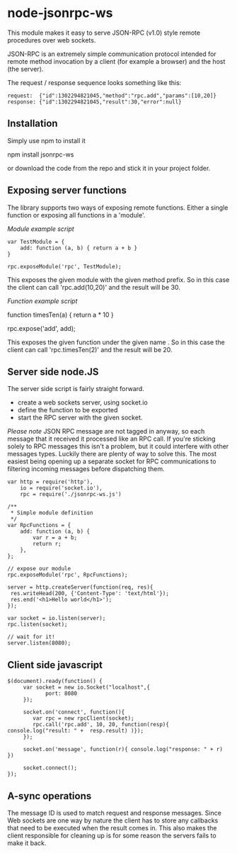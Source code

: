 node-jsonrpc-ws
================

This module makes it easy to serve JSON-RPC (v1.0) style remote procedures over web sockets.

JSON-RPC is an extremely simple communication protocol intended for remote method invocation by a client (for example a browser) and the host (the server).

The request / response sequence looks something like this:

	request:  {"id":1302294821045,"method":"rpc.add","params":[10,20]}
	response: {"id":1302294821045,"result":30,"error":null}

Installation
------------

Simply use npm to install it

  npm install jsonrpc-ws

or download the code from the repo and stick it in your project folder.

Exposing server functions
-------------------------

The library supports two ways of exposing remote functions. Either a single function or exposing all functions in a 'module'. 

*Module example script*
	
	var TestModule = {
   		add: function (a, b) { return a + b }
	}
	
	rpc.exposeModule('rpc', TestModule);

This exposes the given module with the given method prefix. So in this case the client can call 'rpc.add(10,20)' and the result will be 30.

*Function example script*

   function timesTen(a) { return a * 10 }

   rpc.expose('add', add);

This exposes the given function under the given name . So in this case the client can call 'rpc.timesTen(2)' and the result will be 20.

Server side node.JS
-------------------

The server side script is fairly straight forward.  

* create a web sockets server, using socket.io
* define the function to be exported
* start the RPC server with the given socket.

*Please note* JSON RPC message are not tagged in anyway, so each message that it received it processed like an RPC call. 
If you're sticking solely to RPC messages this isn't a problem, but it could interfere with other messages types. 
Luckily there are plenty of way to solve this. The most easiest being opening up a separate socket for RPC communications to filtering 
incoming messages before dispatching them. 

	var http = require('http'),  
	    io = require('socket.io'),
		rpc = require('./jsonrpc-ws.js')

	/**
	 * Simple module definition
	 */
	var RpcFunctions = {
		add: function (a, b) {
			var r = a + b;
			return r;
		},
	};

	// expose our module
	rpc.exposeModule('rpc', RpcFunctions);

	server = http.createServer(function(req, res){ 
	 res.writeHead(200, {'Content-Type': 'text/html'}); 
	 res.end('<h1>Hello world</h1>'); 
	});

	var socket = io.listen(server); 
	rpc.listen(socket);

	// wait for it!
	server.listen(8080);

Client side javascript
----------------------

	$(document).ready(function() {
		 var socket = new io.Socket("localhost",{
				port: 8080
		 }); 

		 socket.on('connect', function(){ 
			var rpc = new rpcClient(socket);
			rpc.call('rpc.add', 10, 20, function(resp){ console.log("result: " +  resp.result) )});
	 	 });

		 socket.on('message', function(r){ console.log("response: " + r) }) 

		 socket.connect();
	});

A-sync operations
-----------------

The message ID is used to match request and response messages. Since Web sockets are one way by nature the client has to store 
any callbacks that need to be executed when the result comes in. This also makes the client responsible for cleaning up is for 
some reason the servers fails to make it back.
